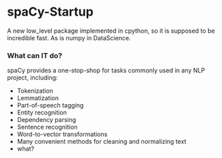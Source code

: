 # spaCy-Startup
A new low_level package implemented in cpython, so it is supposed to be incredible fast. As is numpy in DataScience.

### What can IT do?
spaCy provides a one-stop-shop for tasks commonly used in any NLP project, including:

+ Tokenization
+ Lemmatization
+ Part-of-speech tagging
+ Entity recognition
+ Dependency parsing
+ Sentence recognition
+ Word-to-vector transformations
+ Many convenient methods for cleaning and normalizing text
+ what?
